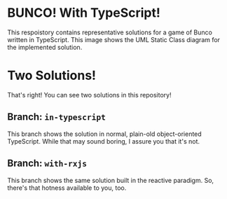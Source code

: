 # BUNCO! With TypeScript!

This respoistory contains representative solutions for a game of Bunco written
in TypeScript. This image shows the UML Static Class diagram for the implemented
solution.

# Two Solutions!

That's right! You can see two solutions in this repository!

## Branch: `in-typescript`
This branch shows the solution in normal, plain-old object-oriented TypeScript.
While that may sound boring, I assure you that it's not.

## Branch: `with-rxjs`
This branch shows the same solution built in the reactive paradigm. So, there's
that hotness available to you, too.

